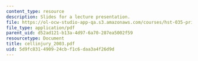 ```yaml
---
content_type: resource
description: Slides for a lecture presentation.
file: https://ol-ocw-studio-app-qa.s3.amazonaws.com/courses/hst-035-principle-and-practice-of-human-pathology-spring-2003/5d9fc831490924cbf1c6daa3a4f26d9d_cellinjury_2003.pdf
file_type: application/pdf
parent_uid: d52ad121-b13a-4d97-6a70-287ea5002f59
resourcetype: Document
title: cellinjury_2003.pdf
uid: 5d9fc831-4909-24cb-f1c6-daa3a4f26d9d
---
```

